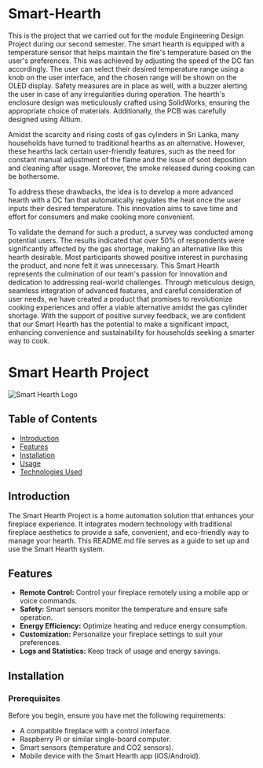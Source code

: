 # Smart-Hearth
This is the project that we carried out for the module Engineering Design Project during our second semester.
The smart hearth is equipped with a temperature sensor that helps maintain the fire's temperature based on the user's preferences. This was achieved by adjusting the speed of the DC fan accordingly. The user can select their desired temperature range using a knob on the user interface, and the chosen range will be shown on the OLED display. Safety measures are in place as well, with a buzzer alerting the user in case of any irregularities during operation. The hearth's enclosure design was meticulously crafted using SolidWorks, ensuring the appropriate choice of materials. Additionally, the PCB was carefully designed using Altium.

Amidst the scarcity and rising costs of gas cylinders in Sri Lanka, many households have turned to traditional hearths as an alternative. However, these hearths lack certain user-friendly features, such as the need for constant manual adjustment of the flame and the issue of soot deposition and cleaning after usage. Moreover, the smoke released during cooking can be bothersome.

To address these drawbacks, the idea is to develop a more advanced hearth with a DC fan that automatically regulates the heat once the user inputs their desired temperature. This innovation aims to save time and effort for consumers and make cooking more convenient.

To validate the demand for such a product, a survey was conducted among potential users. The results indicated that over 50% of respondents were significantly affected by the gas shortage, making an alternative like this hearth desirable. Most participants showed positive interest in purchasing the product, and none felt it was unnecessary.
This Smart Hearth represents the culmination of our team's passion for innovation and dedication to addressing real-world challenges. Through meticulous design, seamless integration of advanced features, and careful consideration of user needs, we have created a product that promises to revolutionize cooking experiences and offer a viable alternative amidst the gas cylinder shortage. With the support of positive survey feedback, we are confident that our Smart Hearth has the potential to make a significant impact, enhancing convenience and sustainability for households seeking a smarter way to cook.


# Smart Hearth Project

![Smart Hearth Logo](images/smart-hearth-logo.png)

## Table of Contents
- [Introduction](#introduction)
- [Features](#features)
- [Installation](#installation)
- [Usage](#usage)
- [Technologies Used](#technologies-used)


## Introduction

The Smart Hearth Project is a home automation solution that enhances your fireplace experience. It integrates modern technology with traditional fireplace aesthetics to provide a safe, convenient, and eco-friendly way to manage your hearth. This README.md file serves as a guide to set up and use the Smart Hearth system.

## Features

- **Remote Control:** Control your fireplace remotely using a mobile app or voice commands.
- **Safety:** Smart sensors monitor the temperature and ensure safe operation.
- **Energy Efficiency:** Optimize heating and reduce energy consumption.
- **Customization:** Personalize your fireplace settings to suit your preferences.
- **Logs and Statistics:** Keep track of usage and energy savings.

## Installation

### Prerequisites

Before you begin, ensure you have met the following requirements:

- A compatible fireplace with a control interface.
- Raspberry Pi or similar single-board computer.
- Smart sensors (temperature and CO2 sensors).
- Mobile device with the Smart Hearth app (iOS/Android).









